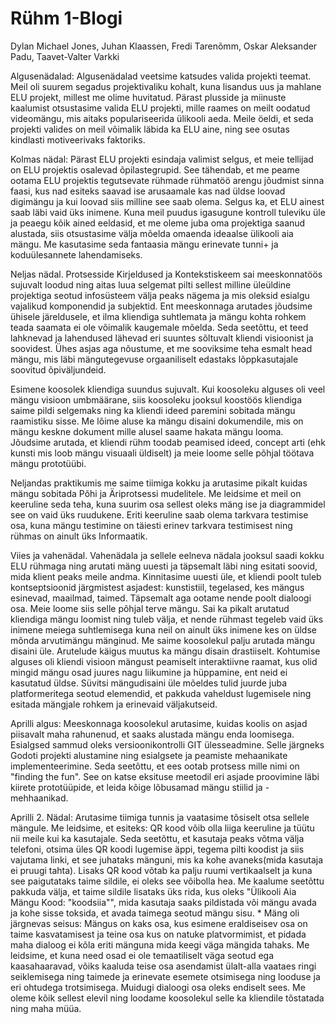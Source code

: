 # Rühm 1-Blogi
Dylan Michael Jones, Juhan Klaassen, Fredi Tarenõmm, Oskar Aleksander Padu, Taavet-Valter Varkki

Algusenädalad:
Algusenädalad veetsime katsudes valida projekti teemat. Meil oli suurem segadus projektivaliku kohalt, kuna lisandus uus ja mahlane ELU projekt, millest me olime huvitatud. Pärast plusside ja miinuste kaalumist otsustasime valida ELU projekti, mille raames on meilt oodatud videomängu, mis aitaks populariseerida ülikooli aeda. Meile öeldi, et seda projekti valides on meil võimalik läbida ka ELU aine, ning see osutas kindlasti motiveerivaks faktoriks. 

Kolmas nädal:
Pärast ELU projekti esindaja valimist selgus, et meie tellijad on ELU projektis osalevad õpilastegrupid. See tähendab, et me peame ootama ELU projektis tegutsevate rühmade rühmatöö arengu jõudmist sinna faasi, kus nad esiteks saavad ise arusaamale kas nad üldse loovad digimängu ja kui loovad siis milline see saab olema. Selgus ka, et ELU ainest saab läbi vaid üks inimene. Kuna meil puudus igasugune kontroll tuleviku üle ja peaegu kõik ained eeldasid, et me oleme juba oma projektiga saanud alustada, siis otsustasime välja mõelda omaenda ideaalse ülikooli aia mängu. Me kasutasime seda fantaasia mängu erinevate tunni+ ja koduülesannete lahendamiseks. 

Neljas nädal.
Protsesside Kirjeldused ja Kontekstiskeem sai meeskonnatöös sujuvalt loodud ning aitas luua selgemat pilti sellest milline üleüldine projektiga seotud infosüsteem välja peaks nägema ja mis oleksid esialgu vajalikud komponendid ja subjektid. Ent meeskonnaga arutades jõudsime ühisele järeldusele, et ilma kliendiga suhtlemata ja mängu kohta rohkem teada saamata ei ole võimalik kaugemale mõelda. Seda seetõttu, et teed lahknevad ja lahendused lähevad eri suuntes sõltuvalt kliendi visioonist ja soovidest. Ühes asjas aga nõustume, et me sooviksime teha esmalt head mängu, mis läbi mängutegevuse orgaaniliselt edastaks lõppkasutajale soovitud õpiväljundeid.

Esimene koosolek kliendiga suundus sujuvalt. Kui koosoleku alguses oli veel mängu visioon umbmäärane, siis koosoleku jooksul koostöös kliendiga saime pildi selgemaks ning ka kliendi ideed paremini sobitada mängu raamistiku sisse. Me lõime aluse ka mängu disaini dokumendile, mis on mängu keskne dokument mille alusel saame hakata mängu looma. Jõudsime arutada, et kliendi rühm toodab peamised ideed, concept arti (ehk kunsti mis loob mängu visuaali üldiselt) ja meie loome selle põhjal töötava mängu prototüübi. 

Neljandas praktikumis me saime tiimiga kokku ja arutasime pikalt kuidas mängu sobitada Põhi ja Äriprotsessi mudelitele. Me leidsime et meil on keeruline seda teha, kuna suurim osa sellest oleks mäng ise ja diagrammidel see on vaid üks ruudukene. Eriti keeruline saab olema tarkvara testimise osa, kuna mängu testimine on täiesti erinev tarkvara testimisest ning rühmas on ainult üks Informaatik.

Viies ja vahenädal.
Vahenädala ja sellele eelneva nädala jooksul saadi kokku ELU rühmaga ning arutati mäng uuesti ja täpsemalt läbi ning esitati soovid, mida klient peaks meile andma. Kinnitasime uuesti üle, et kliendi poolt tuleb kontseptsioonid järgmistest asjadest: kunstistiil, tegelased, kes mängus esinevad, maailmad, taimed. Täpsemalt aga ootame nende poolt dialoogi osa. Meie loome siis selle põhjal terve mängu. Sai ka pikalt arutatud kliendiga mängu loomist ning tuleb välja, et nende rühmast tegeleb vaid üks inimene meiega suhtlemisega kuna neil on ainult üks inimene kes on üldse mõnda arvutimängu mänginud. Me saime koosolekul palju arutada mängu disaini üle. Arutelude käigus muutus ka mängu disain drastiiselt. Kohtumise alguses oli kliendi visioon mängust peamiselt interaktiivne raamat, kus olid mingid mängu osad juures nagu liikumine ja hüppamine, ent neid ei kasutatud üldse. Süvitsi mängudisaini üle mõeldes tulid juurde juba platformeritega seotud elemendid, et pakkuda vaheldust lugemisele ning esitada mängjale rohkem ja erinevaid väljakutseid.

Aprilli algus:
Meeskonnaga koosolekul arutasime, kuidas koolis on asjad piisavalt maha rahunenud, et saaks alustada mängu enda loomisega. Esialgsed sammud oleks versioonikontrolli GIT ülesseadmine. Selle järgneks Godoti projekti alustamine ning esialgsete ja peamiste mehaanikate implementeerimine. Seda seetõttu, et ees ootab protsess mille nimi on "finding the fun". See on katse eksituse meetodil eri asjade proovimine läbi kiirete prototüüpide, et leida kõige lõbusamad mängu stiilid ja -mehhaanikad.

Aprilli 2. Nädal:
Arutasime tiimiga tunnis ja vaatasime tõsiselt otsa sellele mängule. Me leidsime, et esiteks: QR kood võib olla liiga keeruline ja tüütu nii meile kui ka kasutajale. Seda seetõttu, et kasutaja peaks võtma välja telefoni, otsima üles QR koodi lugemise äppi, tegema pilti koodist ja siis vajutama linki, et see juhataks mänguni, mis ka kohe avaneks(mida kasutaja ei pruugi tahta). Lisaks QR kood võtab ka palju ruumi vertikaalselt ja kuna see paigutataks taime sildile, ei oleks see võibolla hea. Me kaalume seetõttu pakkuda välja, et taime sildile lisataks üks rida, kus oleks "Ülikooli Aia Mängu Kood: "koodsiia"", mida kasutaja saaks pildistada või mängu avada ja kohe sisse toksida, et avada taimega seotud mängu sisu. *
Mäng oli järgnevas seisus: Mängus on kaks osa, kus esimene eraldiseisev osa on taime kasvatamisest ja teine osa kus on natuke platvormimist, et pidada maha dialoog ei kõla eriti mänguna mida keegi väga mängida tahaks. Me leidsime, et kuna need osad ei ole temaatiliselt väga seotud ega kaasahaaravad, võiks kaaluda teise osa asendamist ülalt-alla vaataes ringi seiklemisega ning taimede ja erinevate esemete otsimisega ning looduse ja eri ohtudega trotsimisega. Muidugi dialoogi osa oleks endiselt sees. Me oleme kõik sellest elevil ning loodame koosolekul selle ka kliendile tõstatada ning maha müüa.
